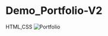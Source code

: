 # Demo_Portfolio-V2
HTML,CSS
![Portfolio](https://i.pinimg.com/originals/de/31/db/de31db2e172a3c19fba7084a09be6c3d.png)
